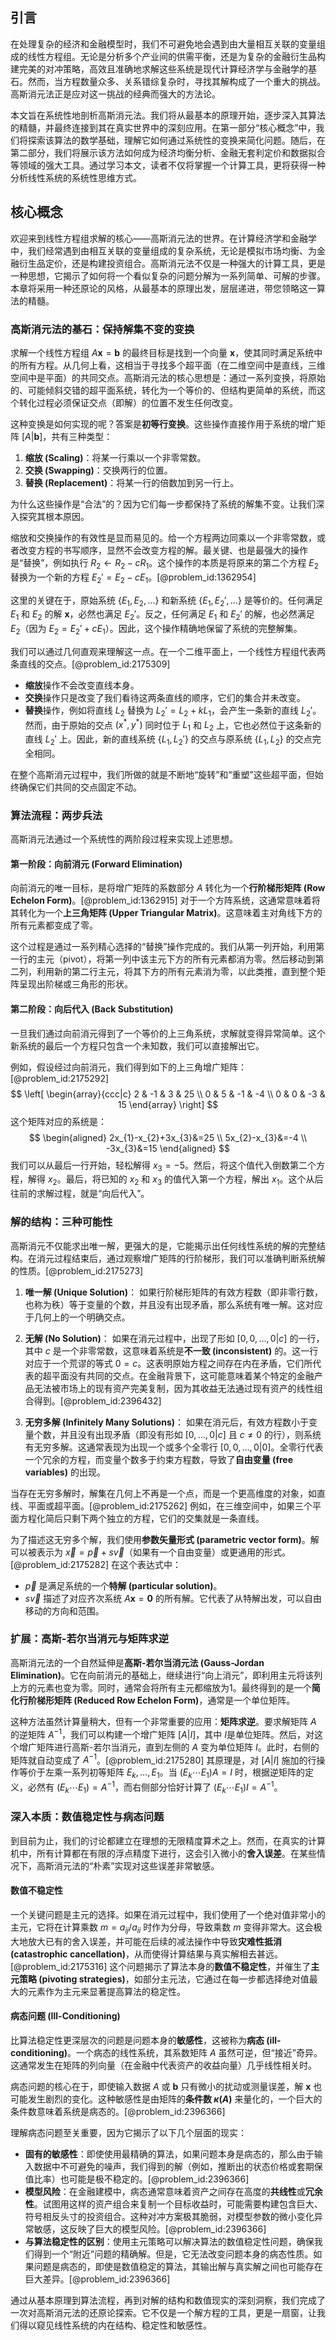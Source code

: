 ## 引言
在处理复杂的经济和金融模型时，我们不可避免地会遇到由大量相互关联的变量组成的线性方程组。无论是分析多个产业间的供需平衡，还是为复杂的金融衍生品构建完美的对冲策略，高效且准确地求解这些系统是现代计算经济学与金融学的基石。然而，当方程数量众多、关系错综复杂时，寻找其解构成了一个重大的挑战。高斯消元法正是应对这一挑战的经典而强大的方法论。

本文旨在系统性地剖析高斯消元法。我们将从最基本的原理开始，逐步深入其算法的精髓，并最终连接到其在真实世界中的深刻应用。在第一部分“核心概念”中，我们将探索该算法的数学基础，理解它如何通过系统性的变换来简化问题。随后，在第二部分，我们将展示该方法如何成为经济均衡分析、金融无套利定价和数据拟合等领域的强大工具。通过学习本文，读者不仅将掌握一个计算工具，更将获得一种分析线性系统的系统性思维方式。

## 核心概念

欢迎来到线性方程组求解的核心——高斯消元法的世界。在计算经济学和金融学中，我们经常遇到由相互关联的变量组成的复杂系统，无论是模拟市场均衡、为金融衍生品定价，还是构建投资组合。高斯消元法不仅是一种强大的计算工具，更是一种思想，它揭示了如何将一个看似复杂的问题分解为一系列简单、可解的步骤。本章将采用一种还原论的风格，从最基本的原理出发，层层递进，带您领略这一算法的精髓。

### 高斯消元法的基石：保持解集不变的变换

求解一个线性方程组 $A\mathbf{x} = \mathbf{b}$ 的最终目标是找到一个向量 $\mathbf{x}$，使其同时满足系统中的所有方程。从几何上看，这相当于寻找多个超平面（在二维空间中是直线，三维空间中是平面）的共同交点。高斯消元法的核心思想是：通过一系列变换，将原始的、可能倾斜交错的超平面系统，转化为一个等价的、但结构更简单的系统，而这个转化过程必须保证交点（即解）的位置不发生任何改变。

这种变换是如何实现的呢？答案是**初等行变换**。这些操作直接作用于系统的增广矩阵 $[A|\mathbf{b}]$，共有三种类型：

1.  **缩放 (Scaling)**：将某一行乘以一个非零常数。
2.  **交换 (Swapping)**：交换两行的位置。
3.  **替换 (Replacement)**：将某一行的倍数加到另一行上。

为什么这些操作是“合法”的？因为它们每一步都保持了系统的解集不变。让我们深入探究其根本原因。

缩放和交换操作的有效性是显而易见的。给一个方程两边同乘以一个非零常数，或者改变方程的书写顺序，显然不会改变方程的解。最关键、也是最强大的操作是“替换”，例如执行 $R_2 \leftarrow R_2 - cR_1$。这个操作的本质是将原来的第二个方程 $E_2$ 替换为一个新的方程 $E_2' = E_2 - cE_1$。[@problem_id:1362954]

这里的关键在于，原始系统 $\{E_1, E_2, ...\}$ 和新系统 $\{E_1, E_2', ...\}$ 是等价的。任何满足 $E_1$ 和 $E_2$ 的解 $\mathbf{x}$，必然也满足 $E_2'$。反之，任何满足 $E_1$ 和 $E_2'$ 的解，也必然满足 $E_2$（因为 $E_2 = E_2' + cE_1$）。因此，这个操作精确地保留了系统的完整解集。

我们可以通过几何直观来理解这一点。在一个二维平面上，一个线性方程组代表两条直线的交点。[@problem_id:2175309]
- **缩放**操作不会改变直线本身。
- **交换**操作只是改变了我们看待这两条直线的顺序，它们的集合并未改变。
- **替换**操作，例如将直线 $L_2$ 替换为 $L_2' = L_2 + kL_1$，会产生一条新的直线 $L_2'$。然而，由于原始的交点 $(x^*, y^*)$ 同时位于 $L_1$ 和 $L_2$ 上，它也必然位于这条新的直线 $L_2'$ 上。因此，新的直线系统 $\{L_1, L_2'\}$ 的交点与原系统 $\{L_1, L_2\}$ 的交点完全相同。

在整个高斯消元过程中，我们所做的就是不断地“旋转”和“重塑”这些超平面，但始终确保它们共同的交点固定不动。

### 算法流程：两步兵法

高斯消元法通过一个系统性的两阶段过程来实现上述思想。

#### 第一阶段：向前消元 (Forward Elimination)

向前消元的唯一目标，是将增广矩阵的系数部分 $A$ 转化为一个**行阶梯形矩阵 (Row Echelon Form)**。[@problem_id:1362915] 对于一个方阵系统，这通常意味着将其转化为一个**上三角矩阵 (Upper Triangular Matrix)**。这意味着主对角线下方的所有元素都变成了零。

这个过程是通过一系列精心选择的“替换”操作完成的。我们从第一列开始，利用第一行的主元（pivot），将第一列中该主元下方的所有元素都消为零。然后移动到第二列，利用新的第二行主元，将其下方的所有元素消为零，以此类推，直到整个矩阵呈现出阶梯或三角形的形状。

#### 第二阶段：向后代入 (Back Substitution)

一旦我们通过向前消元得到了一个等价的上三角系统，求解就变得异常简单。这个新系统的最后一个方程只包含一个未知数，我们可以直接解出它。

例如，假设经过向前消元，我们得到如下的上三角增广矩阵：[@problem_id:2175292]
$$
\left[
\begin{array}{ccc|c}
2 & -1 & 3 & 25 \\
0 & 5 & -1 & -4 \\
0 & 0 & -3 & 15
\end{array}
\right]
$$
这个矩阵对应的系统是：
$$
\begin{aligned}
2x_{1}-x_{2}+3x_{3}&=25 \\
5x_{2}-x_{3}&=-4 \\
-3x_{3}&=15
\end{aligned}
$$
我们可以从最后一行开始，轻松解得 $x_3 = -5$。然后，将这个值代入倒数第二个方程，解得 $x_2$。最后，将已知的 $x_2$ 和 $x_3$ 的值代入第一个方程，解出 $x_1$。这个从后往前的求解过程，就是“向后代入”。

### 解的结构：三种可能性

高斯消元不仅能求出唯一解，更强大的是，它能揭示出任何线性系统的解的完整结构。在消元过程结束后，通过观察增广矩阵的行阶梯形，我们可以准确判断系统解的性质。[@problem_id:2175273]

1.  **唯一解 (Unique Solution)**：
    如果行阶梯形矩阵的有效方程数（即非零行数，也称为秩）等于变量的个数，并且没有出现矛盾，那么系统有唯一解。这对应于几何上的一个明确交点。

2.  **无解 (No Solution)**：
    如果在消元过程中，出现了形如 $[0, 0, \dots, 0 | c]$ 的一行，其中 $c$ 是一个非零常数，这意味着系统是**不一致 (inconsistent)** 的。这一行对应于一个荒谬的等式 $0 = c$。这表明原始方程之间存在内在矛盾，它们所代表的超平面没有共同的交点。在金融背景下，这可能意味着某个特定的金融产品无法被市场上的现有资产完美复制，因为其收益无法通过现有资产的线性组合得到。[@problem_id:2396432]

3.  **无穷多解 (Infinitely Many Solutions)**：
    如果在消元后，有效方程数小于变量个数，并且没有出现矛盾（即没有形如 $[0, \dots, 0 | c]$ 且 $c \neq 0$ 的行），则系统有无穷多解。这通常表现为出现一个或多个全零行 $[0, 0, \dots, 0 | 0]$。全零行代表一个冗余的方程，而变量个数多于约束方程数，导致了**自由变量 (free variables)** 的出现。

当存在无穷多解时，解集在几何上不再是一个点，而是一个更高维度的对象，如直线、平面或超平面。[@problem_id:2175262] 例如，在三维空间中，如果三个平面方程化简后只剩下两个独立的方程，它们的交集就是一条直线。

为了描述这无穷多个解，我们使用**参数矢量形式 (parametric vector form)**。解可以被表示为 $\vec{x} = \vec{p} + s\vec{v}$（如果有一个自由变量）或更通用的形式。[@problem_id:2175282] 在这个表达式中：
-   $\vec{p}$ 是满足系统的一个**特解 (particular solution)**。
-   $s\vec{v}$ 描述了对应齐次系统 $A\mathbf{x} = \mathbf{0}$ 的所有解。它代表了从特解出发，可以自由移动的方向和范围。

### 扩展：高斯-若尔当消元与矩阵求逆

高斯消元法的一个自然延伸是**高斯-若尔当消元法 (Gauss-Jordan Elimination)**。它在向前消元的基础上，继续进行“向上消元”，即利用主元将该列上方的元素也变为零。同时，通常会将所有主元都缩放为1。最终得到的是一个**简化行阶梯形矩阵 (Reduced Row Echelon Form)**，通常是一个单位矩阵。

这种方法虽然计算量稍大，但有一个非常重要的应用：**矩阵求逆**。要求解矩阵 $A$ 的逆矩阵 $A^{-1}$，我们可以构建一个增广矩阵 $[A|I]$，其中 $I$是单位矩阵。然后，对这个增广矩阵进行高斯-若尔当消元，直到左侧的 $A$ 变为单位矩阵 $I$。此时，右侧的矩阵就自动变成了 $A^{-1}$。[@problem_id:2175280] 其原理是，对 $[A|I]$ 施加的行操作等价于左乘一系列初等矩阵 $E_k, \dots, E_1$。当 $(E_k \cdots E_1)A = I$ 时，根据逆矩阵的定义，必然有 $(E_k \cdots E_1) = A^{-1}$，而右侧部分恰好计算了 $(E_k \cdots E_1)I = A^{-1}$。

### 深入本质：数值稳定性与病态问题

到目前为止，我们的讨论都建立在理想的无限精度算术之上。然而，在真实的计算机中，所有计算都在有限的浮点精度下进行，这会引入微小的**舍入误差**。在某些情况下，高斯消元法的“朴素”实现对这些误差非常敏感。

#### 数值不稳定性

一个关键问题是主元的选择。如果在消元过程中，我们使用了一个绝对值非常小的主元，它将在计算乘数 $m = a_{ij} / a_{ii}$ 时作为分母，导致乘数 $m$ 变得非常大。这会极大地放大已有的舍入误差，并可能在后续的减法操作中导致**灾难性抵消 (catastrophic cancellation)**，从而使得计算结果与真实解相去甚远。[@problem_id:2175316] 这个问题揭示了算法本身的**数值不稳定性**，并催生了**主元策略 (pivoting strategies)**，如部分主元法，它通过在每一步都选择绝对值最大的元素作为主元来显著提高算法的稳定性。

#### 病态问题 (Ill-Conditioning)

比算法稳定性更深层次的问题是问题本身的**敏感性**，这被称为**病态 (ill-conditioning)**。一个病态的线性系统，其系数矩阵 $A$ 虽然可逆，但“接近”奇异。这通常发生在矩阵的列向量（在金融中代表资产的收益向量）几乎线性相关时。

病态问题的核心在于，即使输入数据 $A$ 或 $\mathbf{b}$ 只有微小的扰动或测量误差，解 $\mathbf{x}$ 也可能发生剧烈的变化。这种敏感性是由矩阵的**条件数 $\kappa(A)$** 来量化的，一个巨大的条件数意味着系统是病态的。[@problem_id:2396366]

理解病态问题至关重要，因为它揭示了以下几个层面的现实：
-   **固有的敏感性**：即使使用最精确的算法，如果问题本身是病态的，那么由于输入数据中不可避免的噪声，我们得到的解（例如，推断出的状态价格或套期保值比率）也可能是极不稳定的。[@problem_id:2396366]
-   **模型风险**：在金融建模中，病态通常意味着资产之间存在高度的**共线性**或**冗余性**。试图用这样的资产组合来复制一个目标收益时，可能需要构建包含巨大、符号相反头寸的投资组合。这种对冲方案极其脆弱，对模型参数的微小变化异常敏感，这反映了巨大的模型风险。[@problem_id:2396366]
-   **与算法稳定性的区别**：使用主元策略可以解决算法的数值稳定性问题，确保我们得到一个“附近”问题的精确解。但是，它无法改变问题本身的病态性质。如果问题是病态的，即使是数值稳定的算法，其输出解与真实解之间也可能存在巨大差异。[@problem_id:2396366]

通过从基本原理到算法流程，再到对解的结构和数值现实的深刻洞察，我们完成了一次对高斯消元法的还原论探索。它不仅是一个解方程的工具，更是一扇窗，让我们得以窥见线性系统的内在结构、稳定性和敏感性。

